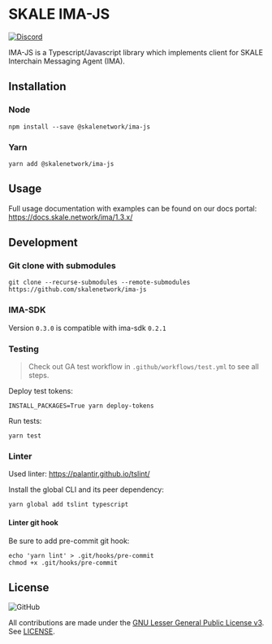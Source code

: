 # SKALE IMA-JS

[![Discord](https://img.shields.io/discord/534485763354787851.svg)](https://discord.gg/vvUtWJB)

IMA-JS is a Typescript/Javascript library which implements client for SKALE Interchain Messaging Agent (IMA).

## Installation

### Node

```shell
npm install --save @skalenetwork/ima-js
```

### Yarn

```shell
yarn add @skalenetwork/ima-js
```

## Usage

Full usage documentation with examples can be found on our docs portal: https://docs.skale.network/ima/1.3.x/

## Development

### Git clone with submodules

```shell
git clone --recurse-submodules --remote-submodules https://github.com/skalenetwork/ima-js
```

### IMA-SDK

Version `0.3.0` is compatible with ima-sdk `0.2.1`

### Testing

> Check out GA test workflow in `.github/workflows/test.yml` to see all steps.

Deploy test tokens:

```shell
INSTALL_PACKAGES=True yarn deploy-tokens
```

Run tests:

```shell
yarn test
```

### Linter

Used linter: https://palantir.github.io/tslint/  

Install the global CLI and its peer dependency:

```shell
yarn global add tslint typescript
```

#### Linter git hook

Be sure to add pre-commit git hook:

```shell
echo 'yarn lint' > .git/hooks/pre-commit
chmod +x .git/hooks/pre-commit
```

## License

![GitHub](https://img.shields.io/github/license/skalenetwork/skale.py.svg)

All contributions are made under the [GNU Lesser General Public License v3](https://www.gnu.org/licenses/lgpl-3.0.en.html). See [LICENSE](LICENSE).
